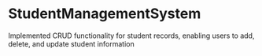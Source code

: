 
# StudentManagementSystem
Implemented CRUD functionality for student records, enabling users to add, delete, and update student information

